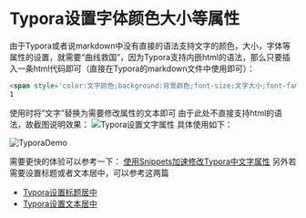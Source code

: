 # Typora设置字体颜色大小等属性

由于Typora或者说markdown中没有直接的语法支持文字的颜色，大小，字体等属性的设置，就需要“曲线救国”，因为Typora支持内嵌html的语法，那么只要插入一条html代码即可（直接在Typora的markdown文件中使用即可）：

```html
<span style='color:文字颜色;background:背景颜色;font-size:文字大小;font-family:字体;'>文字</span>
1
```

使用时将“文字”替换为需要修改属性的文本即可
由于此处不直接支持html的语法，故截图说明效果：
![Typora设置文字属性](https://imgconvert.csdnimg.cn/aHR0cHM6Ly9jZG4uanNkZWxpdnIubmV0L2doL00wMTBLL1R5cG9yYUBtYXN0ZXIvdVBpYy8yMDIwMDQyMy1UeXBvcmElRTglQUUlQkUlRTclQkQlQUUlRTYlOTYlODclRTUlQUQlOTclRTUlQjElOUUlRTYlODAlQTcucG5n?x-oss-process=image/format,png)
具体使用如下：

![TyporaDemo](https://imgconvert.csdnimg.cn/aHR0cHM6Ly9jZG4uanNkZWxpdnIubmV0L2doL00wMTBLL1R5cG9yYUBtYXN0ZXIvdVBpYy8yMDIwMDQyNy1UeXBvcmFEZW1vLmdpZg)

需要更快的体验可以参考一下：
[使用Snippets加速修改Typora中文字属性](https://blog.csdn.net/qq_43444349/article/details/105716470)
另外若需要设置标题或者文本居中，可以参考这两篇

- [Typora设置标题居中](https://blog.csdn.net/qq_43444349/article/details/106366671)
- [Typora设置文本居中](https://blog.csdn.net/qq_43444349/article/details/106366895)